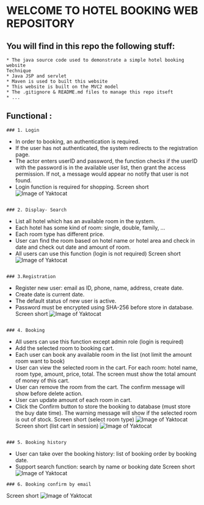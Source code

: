 # WELCOME TO HOTEL BOOKING WEB REPOSITORY


## You will find in this repo the following stuff:
```
* The java source code used to demonstrate a simple hotel booking website
Technique
* Java JSP and servlet
* Maven is used to built this website
* This website is built on the MVC2 model
* The .gitignore & README.md files to manage this repo itseft
* ...
```
## Functional :
```
### 1. Login
```
- In order to booking, an authentication is required.
- If the user has not authenticated, the system redirects to the registration page.
- The actor enters userID and password, the function checks if the userID with the password is in the 
available user list, then grant the access permission. If not, a message would appear no notify that user is 
not found.
- Login function is required for shopping.
Screen short
![Image of Yaktocat](https://github.com/tannvv/hotel-web/images/login-page.png)
```

### 2. Display- Search
```
- List all hotel which has an available room in the system.
- Each hotel has some kind of room: single, double, family, …
- Each room type has different price.
- User can find the room based on hotel name or hotel area and check in date and check out date and 
amount of room. 
- All users can use this function (login is not required)
Screen short
![Image of Yaktocat](https://github.com/tannvv/hotel-web/images/index-page.png)
```

### 3.Registration
```
- Register new user: email as ID, phone, name, address, create date.
- Create date is current date.
- The default status of new user is active.
- Password must be encrypted using SHA-256 before store in database.
Screen short
![Image of Yaktocat](https://github.com/tannvv/hotel-web/images/register-page.png)
```

### 4. Booking
```
- All users can use this function except admin role (login is required)
- Add the selected room to booking cart.
- Each user can book any available room in the list (not limit the amount room want to book)
- User can view the selected room in the cart. For each room: hotel name, room type, amount, price, 
total. The screen must show the total amount of money of this cart.
- User can remove the room from the cart. The confirm message will show before delete action.
- User can update amount of each room in cart.
- Click the Confirm button to store the booking to database (must store the buy date time). The warning 
message will show if the selected room is out of stock.
Screen short (select room type)
![Image of Yaktocat](https://github.com/tannvv/hotel-web/images/detail-page.png)
Screen short (list cart in session)
![Image of Yaktocat](https://github.com/tannvv/hotel-web/images/cart-page.png)
```

### 5. Booking history
```
- User can take over the booking history: list of booking order by booking date.
- Support search function: search by name or booking date
Screen short
![Image of Yaktocat](https://github.com/tannvv/hotel-web/images/history-page.png)
```
### 6. Booking confirm by email
```
Screen short
![Image of Yaktocat](https://github.com/tannvv/hotel-web/images/email-page.png)
```
```





